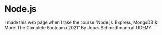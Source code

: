 # Node.js

I made this web page when I take the course "Node.js, Express, MongoDB & More: The Complete Bootcamp 2021"
By Jonas Schmedtmann at UDEMY.
